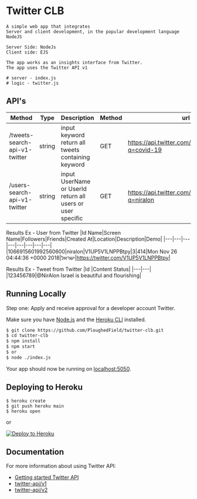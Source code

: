 # Twitter CLB 
    A simple web app that integrates
    Server and client development, in the popular development language
    NodeJS

    Server Side: NodeJs
    Client side: EJS

    The app works as an insights interface from Twitter.
    The app uses the Twitter API v1

    # server - index.js 
    # logic - twitter.js



## API's

|Method|Type|Description|Method|url - ex|
|---|---|---|---|---|
|/tweets-search-api-v1-twitter|string|input keyword return all tweets containing keyword|GET|https://api.twitter.com/1.1/search/tweets.json?q=covid-19|
|/users-search-api-v1-twitter|string|input UserName or UserId return all users or  user specific|GET|https://api.twitter.com/1.1/users/search.json?q=niralon|  

Results Ex - User from Twitter
|Id	Name|Screen Name|Followers|Friends|Created At|Location|Description|Demo|
|---|---|---|---|---|---|---|---|
|1066915601992560600|niralon|V1UP5V1LNPPBtpy|3|414|Mon Nov 26 04:44:36 +0000 2018|ישראל|https://twitter.com/V1UP5V1LNPPBtpy|


Results Ex - Tweet from Twitter
|Id	|Content Status|
|---|---|
|123456789|@NirAlon Israel is beautiful and flourishing|




## Running Locally
Step one: Apply and receive approval for a developer account Twitter.

Make sure you have [Node.js](http://nodejs.org/) and the [Heroku CLI](https://cli.heroku.com/) installed.

```sh
$ git clone https://github.com/PloughedField/twitter-clb.git 
$ cd twitter-clb
$ npm install
$ npm start
$ or
$ node ./index.js
```

Your app should now be running on [localhost:5050](http://localhost:5050/).

## Deploying to Heroku

```
$ heroku create
$ git push heroku main
$ heroku open
```
or

[![Deploy to Heroku](https://www.herokucdn.com/deploy/button.png)](https://heroku.com/deploy)

## Documentation

For more information about using Twitter API:

- [Getting started Twitter API](https://developer.twitter.com/en/docs/twitter-api/getting-started/guide)
- [twitter-api/v1](https://developer.twitter.com/en/docs/twitter-api/v1)
- [twitter-api/v2](https://developer.twitter.com/en/docs/twitter-api/early-access)


